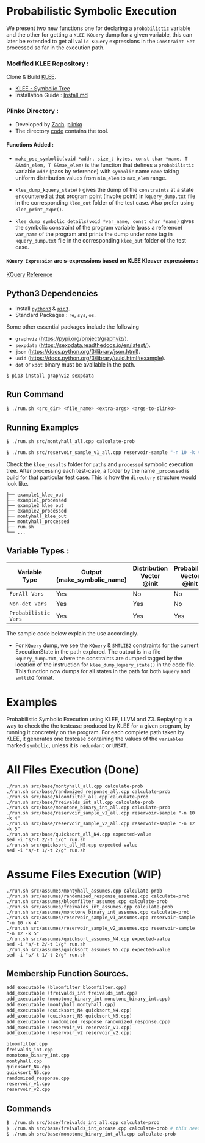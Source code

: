 # Probabilistic Symbolic Execution

We present two new functions one for declaring a `probabilistic` variable and the other for getting a `KLEE KQuery` dump
for a given variable, this can later be extended to get all `Valid KQuery` expressions in the `Constraint Set` processed so far in the execution path.

### Modified KLEE Repository :

Clone & Build [KLEE](http://klee.github.io/build-llvm9/).

- [KLEE - Symbolic Tree](https://github.com/lahiri-phdworks/klee/tree/symbolic_tree)
- Installation Guide : [Install.md](Install.md)

### Plinko Directory :

- Developed by [Zach](https://github.com/zsusag). [plinko](https://git.justinh.su/)
- The directory [code](code/plinko/README.md) contains the tool.

#### Functions Added :

- `make_pse_symbolic(void *addr, size_t bytes, const char *name, T &&min_elem, T &&max_elem)` is the function that defines a `probabilistic` variable `addr` (pass by reference) with `symbolic` name `name` taking uniform distribution values from `min_elem` to `max_elem` range.

- `klee_dump_kquery_state()` gives the dump of the `constraints` at a state encountered at that program point (invoke point) in `kquery_dump.txt` file in the corresponding `klee_out` folder of the test case. Also prefer using `klee_print_expr()`.

- `klee_dump_symbolic_details(void *var_name, const char *name)` gives the symbolic constraint of the program variable (pass a reference) `var_name` of the program and prints the dump under `name` tag in `kquery_dump.txt` file in the corresponding `klee_out` folder of the test case.

#### `KQuery Expression` are s-expressions based on KLEE Kleaver expressions :

[KQuery Reference](https://klee.github.io/docs/kquery/)

## Python3 Dependencies

- Install [`python3`](https://www.python.org/downloads/release/python-387/) & [`pip3`](https://www.educative.io/edpresso/installing-pip3-in-ubuntu).
- Standard Packages : `re`, `sys`, `os`.

Some other essential packages include the following

- `graphviz` (https://pypi.org/project/graphviz/).
- `sexpdata` (https://sexpdata.readthedocs.io/en/latest/).
- `json` (https://docs.python.org/3/library/json.html).
- `uuid` (https://docs.python.org/3/library/uuid.html#example).
- `dot` or `xdot` binary must be available in the path.

```
$ pip3 install graphviz sexpdata
```

## Run Command

```bash
$ ./run.sh <src_dir> <file_name> <extra-args> <args-to-plinko>
```

## Running Examples

```bash
$ ./run.sh src/montyhall_all.cpp calculate-prob
```

```bash
$ ./run.sh src/reservoir_sample_v1_all.cpp reservoir-sample "-n 10 -k 4"
```

Check the `klee_results` folder for `paths` and `processed` symbolic execution tree.
After processing each test-case, a folder by the name `_processed` is build for that particular test case. This is how the `directory` structure would look like.

```
├── example1_klee_out
├── example1_processed
├── example2_klee_out
├── example2_processed
├── montyhall_klee_out
├── montyhall_processed
├── run.sh
└── ...
```

## Variable Types :

| Variable Type        | Output (make_symbolic_name) | Distribution Vector @init | Probability Vector @init |
| -------------------- | --------------------------- | ------------------------- | ------------------------ |
| `ForAll Vars`        | Yes                         | No                        | No                       |
| `Non-det Vars`       | Yes                         | Yes                       | No                       |
| `Probabilistic Vars` | Yes                         | Yes                       | Yes                      |

The sample code below explain the use accordingly.

- For `KQuery` dump, we see the `KQuery` & `SMTLIB2` constraints for the current ExecutionState in the path explored. The output is in a file `kquery_dump.txt`, where the constraints are dumped tagged by the location of the instruction for `klee_dump_kquery_state()` in the code file. This function now dumps for all states in the path for both `kquery` and `smtlib2` format.

# Examples

Probabilistic Symbolic Execution using KLEE, LLVM and Z3.
Replaying is a way to check the the testcase produced by KLEE for a given program, by running it concretely on the program.
For each complete path taken by KLEE, it generates one testcase containing the values of the `variables` marked `symbolic`, unless it
is `redundant` or `UNSAT`.

# All Files Execution (Done)

```
./run.sh src/base/montyhall_all.cpp calculate-prob
./run.sh src/base/randomized_response_all.cpp calculate-prob
./run.sh src/base/bloomfilter_all.cpp calculate-prob
./run.sh src/base/freivalds_int_all.cpp calculate-prob
./run.sh src/base/monotone_binary_int_all.cpp calculate-prob
./run.sh src/base/reservoir_sample_v1_all.cpp reservoir-sample "-n 10 -k 4"
./run.sh src/base/reservoir_sample_v2_all.cpp reservoir-sample "-n 12 -k 5"
./run.sh src/base/quicksort_all_N4.cpp expected-value
sed -i "s/-t 2/-t 1/g" run.sh
./run.sh src/quicksort_all_N5.cpp expected-value
sed -i "s/-t 1/-t 2/g" run.sh
```

# Assume Files Execution (WIP)

```
./run.sh src/assumes/montyhall_assumes.cpp calculate-prob
./run.sh src/assumes/randomized_response_assumes.cpp calculate-prob
./run.sh src/assumes/bloomfilter_assumes.cpp calculate-prob
./run.sh src/assumes/freivalds_int_assumes.cpp calculate-prob
./run.sh src/assumes/monotone_binary_int_assumes.cpp calculate-prob
./run.sh src/assumes/reservoir_sample_v1_assumes.cpp reservoir-sample "-n 10 -k 4"
./run.sh src/assumes/reservoir_sample_v2_assumes.cpp reservoir-sample "-n 12 -k 5"
./run.sh src/assumes/quicksort_assumes_N4.cpp expected-value
sed -i "s/-t 2/-t 1/g" run.sh
./run.sh src/assumes/quicksort_assumes_N5.cpp expected-value
sed -i "s/-t 1/-t 2/g" run.sh
```

## Membership Function Sources.

```cpp
add_executable (bloomfilter bloomfilter.cpp)
add_executable (freivalds_int freivalds_int.cpp)
add_executable (monotone_binary_int monotone_binary_int.cpp)
add_executable (montyhall montyhall.cpp)
add_executable (quicksort_N4 quicksort_N4.cpp)
add_executable (quicksort_N5 quicksort_N5.cpp)
add_executable (randomized_response randomized_response.cpp)
add_executable (reservoir_v1 reservoir_v1.cpp)
add_executable (reservoir_v2 reservoir_v2.cpp)

bloomfilter.cpp
freivalds_int.cpp
monotone_binary_int.cpp
montyhall.cpp
quicksort_N4.cpp
quicksort_N5.cpp
randomized_response.cpp
reservoir_v1.cpp
reservoir_v2.cpp
```

## Commands

```bash
$ ./run.sh src/base/freivalds_int_all.cpp calculate-prob
$ ./run.sh src/base/freivalds_int_orcase.cpp calculate-prob # this needed the --optimize on KLEE.
$ ./run.sh src/base/monotone_binary_int_all.cpp calculate-prob
```
